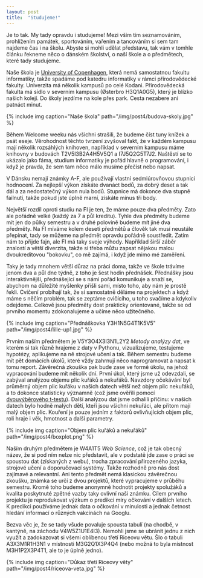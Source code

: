 ```yaml
---
layout: post
title:  "Studujeme!"
---
```


Je to tak. My tady opravdu i studujeme!
Mezi vším tím seznamováním, prohlížením památek, sportováním, vařením a tancováním si sem tam najdeme čas i na školu.
Abyste si mohli udělat představu, tak vám v tomhle článku řekneme něco o dánském školství, o naší škole a o předmětech, které tady studujeme.

Naše škola je [University of Copenhagen](http://www.ku.dk/english/), která nemá samostatnou fakultu informatiky,
takže spadáme pod katedru informatiky v rámci přírodovědecké fakulty.
Univerzita má několik kampusů po celé Kodani.
Přírodovědecká fakulta má sídlo v severním kampusu (Østerbro H3Q1A0G5),
který je blízko našich kolejí.
Do školy jezdíme na kole přes park. Cesta nezabere ani patnáct minut.

{% include img caption="Naše škola" path="/img/post4/budova-skoly.jpg" %}

Během Welcome weeku nás všichni strašili, že budeme číst tuny knížek a psát eseje.
Věrohodnost těchto tvrzení zvyšoval fakt, že v každém kampusu mají několik rozsáhlých knihoven,
například v severním kampusu máme knihovny v budovách T2V5I3B2A4H5V5Q1 a I7J5Q2G5T7J2.
Naštěstí se to ukázalo jako fáma, studium informatiky je pořád hlavně o programování, i když je pravda, že sem tam něco málo musíme přečíst nebo napsat.

V Dánsku nemají známky A-F, ale používají vlastní sedmiúrovňovou stupnici hodnocení.
Za nejlepší výkon získáte dvanáct bodů, za dobrý deset a tak dál a za nedostatečný výkon nula bodů.
Stupnice má dokonce dva stupně failnutí, takže pokud jste úplně marní, získáte mínus tři body.

Největší rozdíl oproti studiu na FI je ten, že máme pouze dva předměty. Zato ale pořádně velké (každý za 7 a půl kreditu).
Tyhle dva předměty budeme mít jen do půlky semestru a v druhé polovině budeme mít jiné dva předměty.
Na FI míváme kolem deseti předmětů a člověk tak musí neustále přepínat, tady se můžeme na předmět opravdu pořádně soustředit.
Zatím nám to přijde fajn, ale FI má taky svoje výhody. Například širší záběr znalostí a větší diverzita, takže si třeba můžu zapsat nějakou malou dvoukreditovou "bokovku", co mě zajímá, i když jde mimo mé zaměření.

Taky je tady mnohem větší důraz na práci doma, takže ve škole trávíme jenom dva a půl dne týdně, z toho je šest hodin přednášek.
Přednášky jsou interaktivnější, přednášející se s námi pořád komunikuje a snaží se, abychom na důležité myšlenky přišli sami, místo toho, aby nám je prostě řekli.
Cvičení probíhají tak, že si samostatně děláme na projektech a když máme s něčím problém, tak se zeptáme cvičícího,
u toho svačíme a kdykoliv odejdeme.
Celkově jsou předměty dost prakticky orientované, takže se od prvního momentu zdokonalujeme a učíme něco užitečného.

{% include img caption="Přednáškovka Y3H1N5G4T1K5V5" path="/img/post4/lille-up1.jpg" %}

Prvním naším předmětem je V5Y3O4X3I3N1L2Y2 *Metody analýzy dat*, ve kterém si tak různě hrajeme z daty v Pythonu, vizualizujeme, testujeme hypotézy, aplikujeme na ně strojové učení a tak.
Během semestru budeme mít pět domácích úkolů, které vždy zahrnují něco naprogramovat a napsat k tomu report.
Závěrečná zkouška pak bude zase ve formě úkolu, na jehož vypracování budeme mít několik dní.
První úkol, který jsme už odevzdali, se zabýval analýzou objemu plic kuřáků a nekuřáků.
Navzdory očekávání byl průměrný objem plic kuřáku v našich datech větší než objem plic nekuřáků, a to dokonce statisticky významně (což jsme ověřili pomocí [dvouvýběrového t-testu](https://cs.wikipedia.org/wiki/T_test)).
Další analýzou dat jsme odhalili příčinu: v našich datech bylo hodně malých dětí, kteří jsou všichni nekuřáci, ale přitom mají malý objem plic.
Kouření je pouze jedním z faktorů ovlivňujících objem plic, roli hraje i věk, hmotnost a další parametry.

{% include img caption="Objem plic kuřáků a nekuřáků" path="/img/post4/boxplot.png" %}

Naším druhým předmětem je W4A1T5 *Web Science*, což je tak obecný název, že si pod ním nelze nic představit, ale v podstatě jde zase o práci se spoustou dat (získaných z webu), trocha zpracování přirozeného jazyka, strojové učení a doporučovací systémy.
Takže rozhodně pro nás dost zajímavé a relevantní.
Ani tento předmět nemá klasickou závěrečnou zkoušku, známka se určí z dvou projektů, které vypracujeme v průběhu semestru.
Kromě toho budeme anonymně hodnotit projekty spolužáků a kvalita poskytnuté zpětné vazby taky ovlivní naši známku.
Cílem prvního projektu je reprodukovat výzkum o predikci míry očkování v dalších letech.
K predikci používáme jednak data o očkování v minulosti a jednak četnost hledání informací o různých vakcínách na Googlu.

Bezva věc je, že se tady všude povaluje spousta tabulí (na chodbě, v kantýně, na záchodu V4W5Z1U1E4I3).  Nemohli jsme se ubránit jednu z nich využít a zadokazovat si všemi oblíbenou třetí Riceovu větu.
Šlo o tabuli A3X3M1R1H3N1 v místnosti M3G2Q1X3P4Q4 (nebo možná to byla místnost M3H1P2X3P4T1, ale to je úplně jedno).

{% include img caption="Důkaz třetí Riceovy věty" path="/img/post4/riceova-veta.jpg" %}
